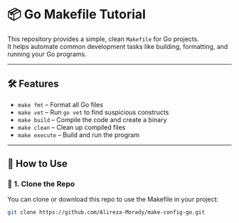 # 📦 Go Makefile Tutorial

This repository provides a simple, clean `Makefile` for Go projects.  
It helps automate common development tasks like building, formatting, and running your Go programs.

---

## 🛠️ Features

- `make fmt` – Format all Go files
- `make vet` – Run `go vet` to find suspicious constructs
- `make build` – Compile the code and create a binary
- `make clean` – Clean up compiled files
- `make execute` – Build and run the program

---

## 🚀 How to Use

### 🔧 1. Clone the Repo
You can clone or download this repo to use the Makefile in your project:

```bash
git clone https://github.com/Alireza-Morady/make-config-go.git

